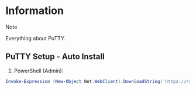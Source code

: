 # Information

> [!NOTE]
> Everything about PuTTY.

## PuTTY Setup - Auto Install

1. PowerShell (Admin):

```powershell
Invoke-Expression (New-Object Net.WebClient).DownloadString('https://raw.githubusercontent.com/ByKsTv/Everything/main/Windows/PuTTY/Download.ps1')

```
